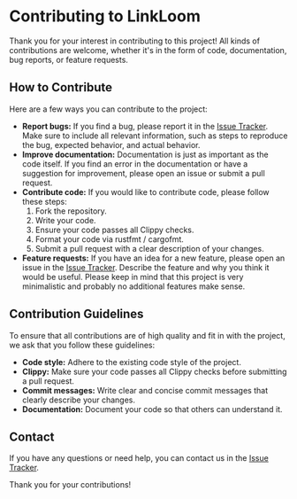 # Contributing to LinkLoom

Thank you for your interest in contributing to this project! All kinds of contributions are welcome, whether it's in the form of code, documentation, bug reports, or feature requests.

## How to Contribute

Here are a few ways you can contribute to the project:

* **Report bugs:** If you find a bug, please report it in the [Issue Tracker](https://github.com/nandolawson/keyforge95/issues). Make sure to include all relevant information, such as steps to reproduce the bug, expected behavior, and actual behavior.
* **Improve documentation:** Documentation is just as important as the code itself. If you find an error in the documentation or have a suggestion for improvement, please open an issue or submit a pull request.
* **Contribute code:** If you would like to contribute code, please follow these steps:
    1. Fork the repository.
    2. Write your code.
    3. Ensure your code passes all Clippy checks.
    4. Format your code via rustfmt / cargofmt.
    5. Submit a pull request with a clear description of your changes.
* **Feature requests:** If you have an idea for a new feature, please open an issue in the [Issue Tracker](https://github.com/nandolawson/LinkLoom/issues). Describe the feature and why you think it would be useful. Please keep in mind that this project is very minimalistic and probably no additional features make sense.

## Contribution Guidelines

To ensure that all contributions are of high quality and fit in with the project, we ask that you follow these guidelines:

* **Code style:** Adhere to the existing code style of the project.
* **Clippy:** Make sure your code passes all Clippy checks before submitting a pull request.
* **Commit messages:** Write clear and concise commit messages that clearly describe your changes.
* **Documentation:** Document your code so that others can understand it.

## Contact

If you have any questions or need help, you can contact us in the [Issue Tracker](https://github.com/nandolawson/keyforge95/issues).

Thank you for your contributions!
